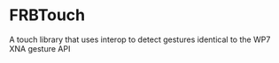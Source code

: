 FRBTouch
========

A touch library that uses interop to detect gestures identical to the WP7 XNA gesture API
